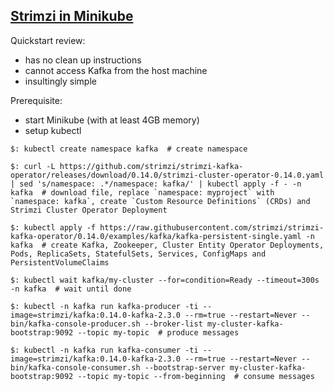 ## [Strimzi in Minikube](https://strimzi.io/quickstarts/minikube/)

Quickstart review:
* has no clean up instructions
* cannot access Kafka from the host machine
* insultingly simple

Prerequisite:
* start Minikube (with at least 4GB memory)
* setup kubectl

```
$: kubectl create namespace kafka  # create namespace

$: curl -L https://github.com/strimzi/strimzi-kafka-operator/releases/download/0.14.0/strimzi-cluster-operator-0.14.0.yaml | sed 's/namespace: .*/namespace: kafka/' | kubectl apply -f - -n kafka  # download file, replace `namespace: myproject` with `namespace: kafka`, create `Custom Resource Definitions` (CRDs) and Strimzi Cluster Operator Deployment

$: kubectl apply -f https://raw.githubusercontent.com/strimzi/strimzi-kafka-operator/0.14.0/examples/kafka/kafka-persistent-single.yaml -n kafka  # create Kafka, Zookeeper, Cluster Entity Operator Deployments, Pods, ReplicaSets, StatefulSets, Services, ConfigMaps and PersistentVolumeClaims

$: kubectl wait kafka/my-cluster --for=condition=Ready --timeout=300s -n kafka  # wait until done

$: kubectl -n kafka run kafka-producer -ti --image=strimzi/kafka:0.14.0-kafka-2.3.0 --rm=true --restart=Never -- bin/kafka-console-producer.sh --broker-list my-cluster-kafka-bootstrap:9092 --topic my-topic  # produce messages

$: kubectl -n kafka run kafka-consumer -ti --image=strimzi/kafka:0.14.0-kafka-2.3.0 --rm=true --restart=Never -- bin/kafka-console-consumer.sh --bootstrap-server my-cluster-kafka-bootstrap:9092 --topic my-topic --from-beginning  # consume messages
```
